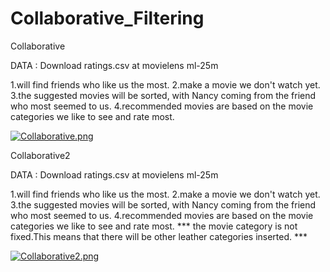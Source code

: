 # Collaborative_Filtering

Collaborative

DATA : Download ratings.csv at movielens ml-25m

1.will find friends who like us the most.
2.make a movie we don't watch yet.
3.the suggested movies will be sorted, with Nancy coming from the friend who most seemed to us.
4.recommended movies are based on the movie categories we like to see and rate most.

[![Collaborative.png](https://i.postimg.cc/hvSs72mX/Collaborative.png)](https://postimg.cc/JD2ZfcP8)


Collaborative2

DATA : Download ratings.csv at movielens ml-25m

1.will find friends who like us the most.
2.make a movie we don't watch yet.
3.the suggested movies will be sorted, with Nancy coming from the friend who most seemed to us.
4.recommended movies are based on the movie categories we like to see and rate most.
*** the movie category is not fixed.This means that there will be other leather categories inserted. ***

[![Collaborative2.png](https://i.postimg.cc/3NnBj2jn/Collaborative2.png)](https://postimg.cc/sGG7sQNh)
